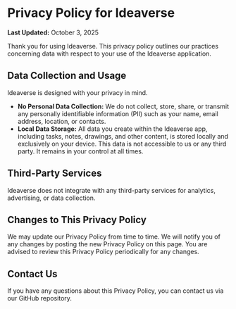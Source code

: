 # Privacy Policy for Ideaverse

**Last Updated:** October 3, 2025

Thank you for using Ideaverse. This privacy policy outlines our practices concerning data with respect to your use of the Ideaverse application.

## Data Collection and Usage

Ideaverse is designed with your privacy in mind.

- **No Personal Data Collection:** We do not collect, store, share, or transmit any personally identifiable information (PII) such as your name, email address, location, or contacts.
- **Local Data Storage:** All data you create within the Ideaverse app, including tasks, notes, drawings, and other content, is stored locally and exclusively on your device. This data is not accessible to us or any third party. It remains in your control at all times.

## Third-Party Services

Ideaverse does not integrate with any third-party services for analytics, advertising, or data collection.

## Changes to This Privacy Policy

We may update our Privacy Policy from time to time. We will notify you of any changes by posting the new Privacy Policy on this page. You are advised to review this Privacy Policy periodically for any changes.

## Contact Us

If you have any questions about this Privacy Policy, you can contact us via our GitHub repository.
